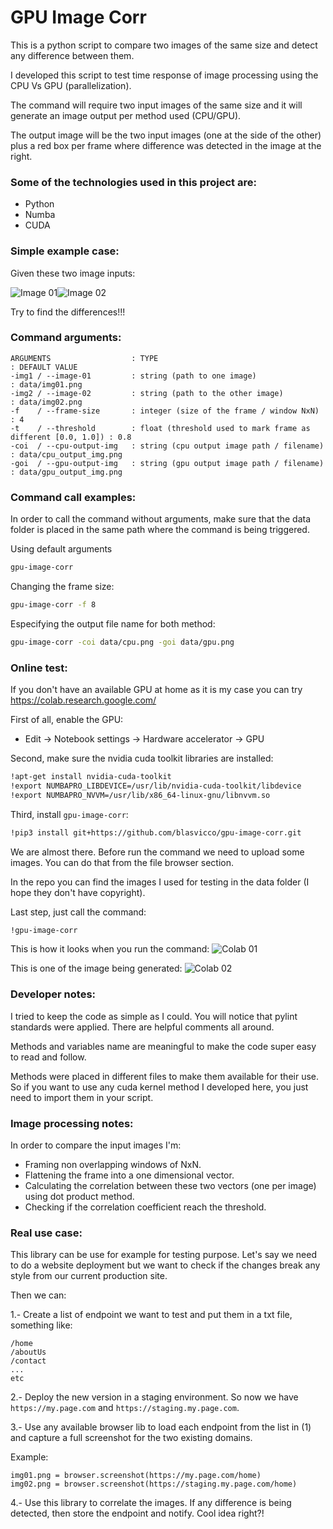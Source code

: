 # GPU Image Corr
This is a python script to compare two images of the same size and detect any difference between them.

I developed this script to test time response of image processing using the CPU Vs GPU (parallelization).

The command will require two input images of the same size and it will generate an image output per method used (CPU/GPU).

The output image will be the two input images (one at the side of the other) plus a red box per frame where difference was detected in the image at the right.

### Some of the technologies used in this project are:
  - Python
  - Numba
  - CUDA

### Simple example case:
Given these two image inputs:

![Image 01](data/img01.png)![Image 02](data/img02.png)

Try to find the differences!!!

### Command arguments:
```
ARGUMENTS                  : TYPE                                                         : DEFAULT VALUE
-img1 / --image-01         : string (path to one image)                                   : data/img01.png
-img2 / --image-02         : string (path to the other image)                             : data/img02.png
-f    / --frame-size       : integer (size of the frame / window NxN)                     : 4
-t    / --threshold        : float (threshold used to mark frame as different [0.0, 1.0]) : 0.8
-coi  / --cpu-output-img   : string (cpu output image path / filename)                    : data/cpu_output_img.png
-goi  / --gpu-output-img   : string (gpu output image path / filename)                    : data/gpu_output_img.png
```

### Command call examples:
In order to call the command without arguments, make sure that the data folder is placed in the same path where the command is being triggered.

Using default arguments
```BASH
gpu-image-corr
```

Changing the frame size:
```BASH
gpu-image-corr -f 8
```

Especifying the output file name for both method:
```BASH
gpu-image-corr -coi data/cpu.png -goi data/gpu.png
```

### Online test:
If you don't have an available GPU at home as it is my case you can try https://colab.research.google.com/

First of all, enable the GPU:
- Edit -> Notebook settings -> Hardware accelerator -> GPU

Second, make sure the nvidia cuda toolkit libraries are installed:
```BASH
!apt-get install nvidia-cuda-toolkit
!export NUMBAPRO_LIBDEVICE=/usr/lib/nvidia-cuda-toolkit/libdevice
!export NUMBAPRO_NVVM=/usr/lib/x86_64-linux-gnu/libnvvm.so
```

Third, install `gpu-image-corr`:
```BASH
!pip3 install git+https://github.com/blasvicco/gpu-image-corr.git
```

We are almost there. Before run the command we need to upload some images. You can do that from the file browser section.

In the repo you can find the images I used for testing in the data folder (I hope they don't have copyright).

Last step, just call the command:
```BASH
!gpu-image-corr
```

This is how it looks when you run the command:
![Colab 01](data/colab01.png)

This is one of the image being generated:
![Colab 02](data/colab02.png)

### Developer notes:
I tried to keep the code as simple as I could. You will notice that pylint standards were applied. There are helpful comments all around.

Methods and variables name are meaningful to make the code super easy to read and follow.

Methods were placed in different files to make them available for their use. So if you want to use any cuda kernel method I developed here, you just need to import them in your script.

### Image processing notes:
In order to compare the input images I'm:
- Framing non overlapping windows of NxN.
- Flattening the frame into a one dimensional vector.
- Calculating the correlation between these two vectors (one per image) using dot product method.
- Checking if the correlation coefficient reach the threshold.

### Real use case:
This library can be use for example for testing purpose. Let's say we need to do a website deployment but we want to check if the changes break any style from our current production site.

Then we can:

1.- Create a list of endpoint we want to test and put them in a txt file, something like:

```
/home
/aboutUs
/contact
...
etc
```

2.- Deploy the new version in a staging environment. So now we have `https://my.page.com` and `https://staging.my.page.com`.

3.- Use any available browser lib to load each endpoint from the list in (1) and capture a full screenshot for the two existing domains.

Example:
```
img01.png = browser.screenshot(https://my.page.com/home)
img02.png = browser.screenshot(https://staging.my.page.com/home)
```

4.- Use this library to correlate the images. If any difference is being detected, then store the endpoint and notify. Cool idea right?!
